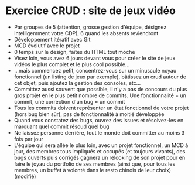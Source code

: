 # Exercice CRUD : site de jeux vidéo
- Par groupes de 5 (attention, grosse gestion d'équipe, désignez intelligemment votre CDP), 6 quand les absents reviendront
- Développement itératif avec Git
- MCD évolutif avec le projet
- 0 temps sur le design, faîtes du HTML tout moche
- Visez loin, vous avez 6 jours devant vous pour créer le site de jeux vidéos le plus complet et le plus cool possible...
- ...mais commencez petit, concentrez-vous sur un minuscule noyau fonctionnel (un listing de jeux par exemple), bâtissez un crud autour de cet objet, puis ajoutez la gestion des consoles, etc...
- Committez aussi souvent que possible, il n'y a pas de concours du plus gros projet en le plus petit nombre de commits. Une fonctionnalité = un commit, une correction d'un bug = un commit
- Tous les commits doivent représenter un état fonctionnel de votre projet (hors bug bien sûr), pas de fonctionnalité à moitié développée
- Quand vous constatez des bugs, ouvrez des issues et résolvez-les en marquant quel commit résoud quel bug
- Ne laissez personne derrière, tout le monde doit committer au moins 3 fois par jour
- L'équipe qui sera allée le plus loin, avec un projet fonctionnel, un MCD à jour, des membres tous impliqués et occupés (et toujours vivants), des bugs ouverts puis corrigés gagnera un relooking de son projet pour en faire le joyau du portfolio de ses membres (ainsi que, pour tous les membres, un buffet à volonté dans le resto chinois de leur choix) (modifié)
